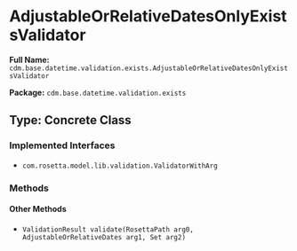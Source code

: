 # AdjustableOrRelativeDatesOnlyExistsValidator

**Full Name:** `cdm.base.datetime.validation.exists.AdjustableOrRelativeDatesOnlyExistsValidator`

**Package:** `cdm.base.datetime.validation.exists`

## Type: Concrete Class

### Implemented Interfaces

- `com.rosetta.model.lib.validation.ValidatorWithArg`

### Methods

#### Other Methods

- `ValidationResult validate(RosettaPath arg0, AdjustableOrRelativeDates arg1, Set arg2)`

